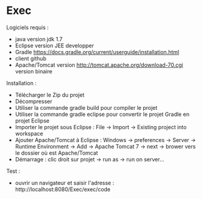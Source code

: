 # Exec

Logiciels requis :
- java version jdk 1.7
- Eclipse version JEE developper
- Gradle https://docs.gradle.org/current/userguide/installation.html
- client github
- Apache/Tomcat version http://tomcat.apache.org/download-70.cgi version binaire

Installation :
- Télécharger le Zip du projet
- Décompresser
- Utiliser la commande  gradle build  pour compiler le projet
- Utiliser la commande  gradle eclipse  pour convertir le projet Gradle en projet Eclipse
- Importer le projet sous Eclipse : File -> Import -> Existing project into workspace
- Ajouter Apache/Tomcat à Eclipse : Windows -> preferences -> Server -> Runtime Environment -> Add -> Apache Tomcat 7 -> next -> brower vers le dossier où est Apache/Tomcat
- Démarrage : clic droit sur projet -> run as -> run on server...

Test :
- ouvrir un navigateur et saisir l'adresse :
http://localhost:8080/Exec/exec/code

